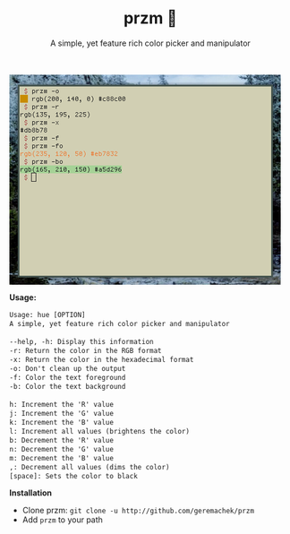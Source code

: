 <h1 align="center">przm 🎨</h1>

<p align="center">A simple, yet feature rich color picker and manipulator</p>
<br><br>
<img align="center" src="scrot.png">

**Usage:**

```
Usage: hue [OPTION]
A simple, yet feature rich color picker and manipulator

--help, -h: Display this information
-r: Return the color in the RGB format
-x: Return the color in the hexadecimal format
-o: Don't clean up the output
-f: Color the text foreground
-b: Color the text background

h: Increment the 'R' value
j: Increment the 'G' value
k: Increment the 'B' value
l: Increment all values (brightens the color)
b: Decrement the 'R' value
n: Decrement the 'G' value
m: Decrement the 'B' value
,: Decrement all values (dims the color)
[space]: Sets the color to black
```

**Installation**

* Clone przm: ```git clone -u http://github.com/geremachek/przm```
* Add ```przm``` to your path
